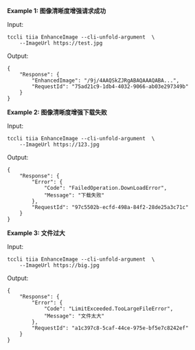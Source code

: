 **Example 1: 图像清晰度增强请求成功**



Input: 

```
tccli tiia EnhanceImage --cli-unfold-argument  \
    --ImageUrl https://test.jpg
```

Output: 
```
{
    "Response": {
        "EnhancedImage": "/9j/4AAQSkZJRgABAQAAAQABA...",
        "RequestId": "75ad21c9-1db4-4032-9066-ab03e297349b"
    }
}
```

**Example 2: 图像清晰度增强下载失败**



Input: 

```
tccli tiia EnhanceImage --cli-unfold-argument  \
    --ImageUrl https://123.jpg
```

Output: 
```
{
    "Response": {
        "Error": {
            "Code": "FailedOperation.DownLoadError",
            "Message": "下载失败"
        },
        "RequestId": "97c5502b-ecfd-498a-84f2-28de25a3c71c"
    }
}
```

**Example 3: 文件过大**



Input: 

```
tccli tiia EnhanceImage --cli-unfold-argument  \
    --ImageUrl https://big.jpg
```

Output: 
```
{
    "Response": {
        "Error": {
            "Code": "LimitExceeded.TooLargeFileError",
            "Message": "文件太大"
        },
        "RequestId": "a1c397c8-5caf-44ce-975e-bf5e7c8242ef"
    }
}
```

